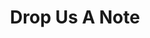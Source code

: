 ---
title: "Drop Us A Note"
description: "Contact us to donate any of your computers or smart phones"
draft: false
bg_image: "images/featue-bg.jpg"
---